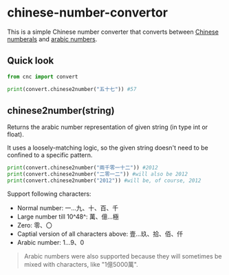 # chinese-number-convertor

This is a simple Chinese number converter that converts between [Chinese numberals](https://en.wikipedia.org/wiki/Chinese_numerals) and [arabic numbers](https://en.wikipedia.org/wiki/Arabic_numerals).

## Quick look

```python
from cnc import convert

print(convert.chinese2number("五十七")) #57
```

## chinese2number(string)

Returns the arabic number representation of given string (in type int or float).

It uses a loosely-matching logic, so the given string doesn't need to be confined to a specific pattern.

```python
print(convert.chinese2number("兩千零一十二")) #2012
print(convert.chinese2number("二零一二")) #will also be 2012
print(convert.chinese2number("2012")) #will be, of course, 2012
```

Support following characters:
- Normal number: 一...九、十、百、千
- Large number till 10^48^: 萬、億...極
- Zero: 零、〇
- Captial version of all characters above: 壹...玖、拾、佰、仟
- Arabic number: 1...9、0
> Arabic numbers were also supported because they will sometimes be mixed with characters, like "1億5000萬".